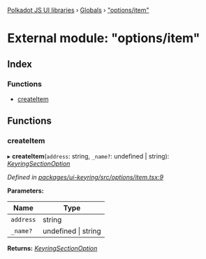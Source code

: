 [Polkadot JS UI libraries](../README.md) › [Globals](../globals.md) › ["options/item"](_options_item_.md)

# External module: "options/item"

## Index

### Functions

* [createItem](_options_item_.md#createitem)

## Functions

###  createItem

▸ **createItem**(`address`: string, `_name?`: undefined | string): *[KeyringSectionOption](../interfaces/_options_types_.keyringsectionoption.md)*

*Defined in [packages/ui-keyring/src/options/item.tsx:9](https://github.com/polkadot-js/ui/blob/619659ad/packages/ui-keyring/src/options/item.tsx#L9)*

**Parameters:**

Name | Type |
------ | ------ |
`address` | string |
`_name?` | undefined &#124; string |

**Returns:** *[KeyringSectionOption](../interfaces/_options_types_.keyringsectionoption.md)*
